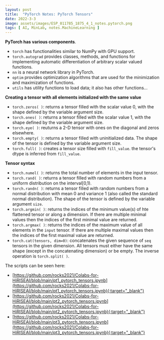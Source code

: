 ```yaml
---
layout: post
title:  "PyTorch Notes: PyTorch Tensors"  
date: 2022-3-3  
image: assets/images/ESP_011785_1875_4_1_notes.pytorch.png  
tags: [ AI, MinLab, notes.MachineLearning ]
---
```



**PyTorch has various components**.  

- `torch` has functionalities similar to NumPy with GPU support.
-  `torch.autograd` provides classes, methods, and functions for implementing automatic differentiation of arbitrary scalar valued functions. 
- `nn` is a neural network library in PyTorch.
- `optim` provides optimization algorithms that are used for the minimization and maximization of functions.
- `utils` has utility functions to load data; it also has other functions...
  

**Creating a tensor with all elements initialized with the same value**  
- `torch.zeros( )`: returns a tensor filled with the scalar value 0, with the shape defined by the variable argument size.  
- `torch.ones( )`: returns a tensor filled with the scalar value 1, with the shape defined by the variable argument size.
- `torch.eye( )`: reuturns a 2-D tensor with ones on the diagonal and zeros elsewhere.
- `torch.empty( )`: returns a tensor filled with uninitialized data. The shape of the tensor is defined by the variable argument size. 
- `torch.full( )`: creates a tensor size filled with `fill_value`. the tensor's dtype is inferred from `fill_value`.

**Tensor syntax**
- `torch.numel( )`: returns the total number of elements in the input tensor.
- `torch.rand( )`: returns a tensor filled with random numbers from a uniform distribution on the interval[0,1).
- `torch.randn( )`: returns a tensor filled with random numbers from a normal distribution with mean 0 and variance 1 (also called the standard normal distribution). The shape of the tensor is defined by the variable argument `size`.
- `torch.argmin( )`: returns the indices of the minimum value(s) of hte flattened tensor or along a dimension. If there are multiple minimal values then the indices of the first minimal value are returned.
- `torch.argmax( )`: returns the indices of the maximum value of all elements in the `input` tensor. If there are multiple maximal values then the indices of the first maximal value are returned.
- `torch.cat(tensors, dim=0)`: concatenates the given sequence of `seq` tensors in the given dimension. All tensors must either have the same shape (except in the concatenating dimension) or be empty. The inverse operation is `torch.split( )`.

The scripts can be seen here: 
- [https://github.com/rocks2021/Colabs-for-HiRISEAI/blob/main/pt1_pytorch_tensors.ipynb](https://github.com/rocks2021/Colabs-for-HiRISEAI/blob/main/pt1_pytorch_tensors.ipynb){:target="_blank"}  
- [https://github.com/rocks2021/Colabs-for-HiRISEAI/blob/main/pt2_pytorch_tensors.ipynb](https://github.com/rocks2021/Colabs-for-HiRISEAI/blob/main/pt2_pytorch_tensors.ipynb){:target="_blank"}  
- [https://github.com/rocks2021/Colabs-for-HiRISEAI/blob/main/pt3_pytorch_tensors.ipynb](https://github.com/rocks2021/Colabs-for-HiRISEAI/blob/main/pt3_pytorch_tensors.ipynb){:target="_blank"}
